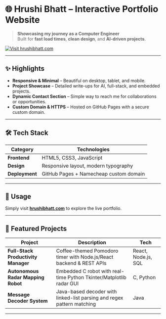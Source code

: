 # 🌐 Hrushi Bhatt – Interactive Portfolio Website

> **Showcasing my journey as a Computer Engineer**  
> Built for **fast load times**, **clean design**, and **AI-driven projects**.

[![Visit hrushibhatt.com](https://img.shields.io/badge/Visit-hrushibhatt.com-brightgreen?style=for-the-badge)](https://hrushibhatt.com)

---

## ✨ Highlights
- **Responsive & Minimal** – Beautiful on desktop, tablet, and mobile.
- **Project Showcase** – Detailed write-ups for AI, full-stack, and embedded projects.
- **Dynamic Contact Section** – Simple way to reach me for collaborations or opportunities.
- **Custom Domain & HTTPS** – Hosted on GitHub Pages with a secure custom domain.

---

## 🛠️ Tech Stack
| Category | Technologies |
|----------|-------------|
| **Frontend** | HTML5, CSS3, JavaScript |
| **Design** | Responsive layout, modern typography |
| **Deployment** | GitHub Pages + Namecheap custom domain |

---

## 🚀 Usage
Simply visit **[hrushibhatt.com](https://hrushibhatt.com)** to explore the live portfolio.

---

## 🌟 Featured Projects
| Project | Description | Tech |
|---------|------------|------|
| **Full-Stack Productivity Manager** | Coffee-themed Pomodoro timer with Node.js/React backend & REST APIs | React, Node.js, SQL |
| **Autonomous Radar Mapping Robot** | Embedded C robot with real-time Python Tkinter/Matplotlib radar GUI | C, Python |
| **Message Decoder System** | Java-based decoder with linked-list parsing and regex pattern matching | Java |

---
